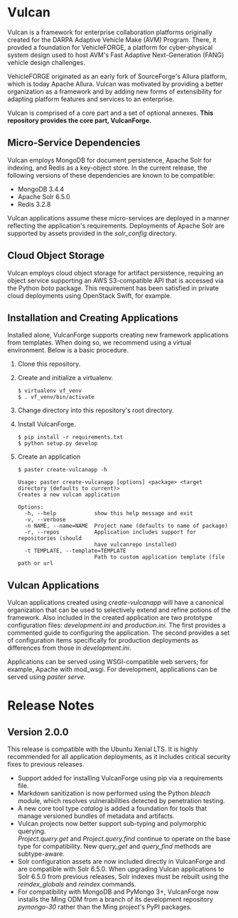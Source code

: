 # Vulcan

Vulcan is a framework for enterprise collaboration platforms originally created
for the DARPA Adaptive Vehicle Make (AVM) Program.  There, it provded a foundation
for VehicleFORGE, a platform for cyber-physical system design used to host
AVM's Fast Adaptive Next-Generation (FANG) vehicle design challenges.

VehicleFORGE originated as an early fork of SourceForge's Allura platform, which
is today Apache Allura.  Vulcan was motivated by providing a better organization
as a framework and by adding new forms of extensibility for adapting platform features
and services to an enterprise. 

Vulcan is comprised of a core part and a set of optional annexes.
**This repository provides the core part, VulcanForge.**

## Micro-Service Dependencies

Vulcan employs MongoDB for document persistence, Apache Solr for indexing, and Redis
as a key-object store.  In the current release, the following versions of these
dependencies are known to be compatible:

  - MongoDB 3.4.4
  - Apache Solr 6.5.0
  - Redis 3.2.8

Vulcan applications assume these micro-services are deployed in a manner reflecting
the application's requirements.  Deployments of Apache Solr are supported by assets
provided in the *solr\_config* directory.

## Cloud Object Storage

Vulcan employs cloud object storage for artifact persistence, requiring an object
service supporting an AWS S3-compatible API that is accessed via the Python *boto*
package.  This requirement has been satisfied in private cloud deployments using
OpenStack Swift, for example.

## Installation and Creating Applications

Installed alone, VulcanForge supports creating new framework applications from
templates.  When doing so, we recommend using a virtual environment.
Below is a basic procedure.

 1. Clone this repository.
 2. Create and initialize a virtualenv.

        $ virtualenv vf_venv
        $ . vf_venv/bin/activate

 3. Change directory into this repository's root directory.
 4. Install VulcanForge.

        $ pip install -r requirements.txt
        $ python setup.py develop

 5. Create an application

        $ paster create-vulcanapp -h

        Usage: paster create-vulcanapp [options] <package> <target directory (defaults to current)>
        Creates a new vulcan application
        
        Options:
          -h, --help            show this help message and exit
          -v, --verbose
          -n NAME, --name=NAME  Project name (defaults to name of package)
          -r, --repos           Application includes support for repositories (should
                                have vulcanrepo installed)
          -t TEMPLATE, --template=TEMPLATE
                                Path to custom application template (file path or url

## Vulcan Applications

Vulcan applications created using *create-vulcanapp* will have a canonical
organization that can be used to selectively extend and refine potions of
the framework.  Also included in the created application are two prototype
configuration files: *development.ini* and *production.ini*.  The first
provides a commented guide to configuring the application.  The second provides
a set of configuration items specifically for production deployments as 
differences from those in *development.ini*. 

Applications can be served using WSGI-compatible web servers;
for example, Apache with mod_wsgi.  For development, applications can be 
served using *paster serve*.

# Release Notes

## Version 2.0.0

This release is compatible with the Ubuntu Xenial LTS. It is highly recommended 
for all application deployments, as it includes critical security fixes to 
previous releases.

 - Support added for installing VulcanForge using pip via a requirements file.
 - Markdown sanitization is now performed using the Python *bleach* module,
which resolves vulnerabilities detected by penetration testing.
 - A new core tool type *catalog* is added a foundation for tools that manage 
versioned bundles of metadata and artifacts.
 - Vulcan projects now better support sub-typing and polymorphic querying.  
*Project.query.get* and *Project.query.find* continue to operate on the base type 
for compatibility.  New *query\_get* and *query\_find* methods are subtype-aware.
 - Solr configuration assets are now included directly in VulcanForge and are
compatible with Solr 6.5.0.  When upgrading Vulcan applications to Solr 6.5.0 
from previous releases, Solr indexes must be rebuilt using the *reindex\_globals* 
and *reindex* commands.
 - For compatibility with MongoDB and PyMongo 3+, VulcanForge now installs the 
Ming ODM from a branch of its development repository *pymongo-30* rather than 
the Ming project's PyPI packages.
